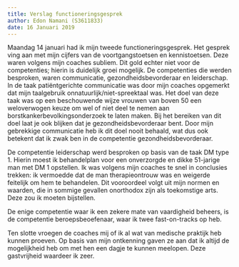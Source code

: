 ```yaml
---
title: Verslag functioneringsgesprek
author: Edon Namani (S3611833)
date: 16 Januari 2019
---
```

Maandag 14 januari had ik mijn tweede functioneringsgesprek. Het gesprek ving aan met mijn cijfers van de voortgangstoetsen en kennistoetsen. Deze waren volgens mijn coaches subliem. Dit gold echter niet voor de competenties; hierin is duidelijk groei mogelijk. De competenties die werden besproken, waren communicatie, gezondheidsbevorderaar en leiderschap. In de taak patiëntgerichte communicatie was door mijn coaches opgemerkt dat mijn taalgebruik onnatuurlijk/niet-spreektaal was. Het doel van deze taak was op een beschouwende wijze vrouwen van boven 50 een weloverwogen keuze om wel of niet deel te nemen aan borstkankerbevolkingsonderzoek te laten maken. Bij het bereiken van dit doel laat je ook blijken dat je gezondheidsbevorderaar bent. Door mijn gebrekkige communicatie heb ik dit doel nooit behaald, wat dus ook betekent dat ik zwak ben in de competentie gezondheidsbevorderaar. 

De competentie leiderschap werd besproken op basis van de taak DM type 1. Hierin moest ik behandelplan voor een onverzorgde en dikke 51-jarige man met DM 1 opstellen. Ik was volgens mijn coaches te snel in conclusies trekken: ik vermoedde dat de man therapieontrouw was en weigerde feitelijk om hem te behandelen. Dit vooroordeel volgt uit mijn normen en waarden, die in sommige gevallen onorthodox zijn als toekomstige arts. Deze zou ik moeten bijstellen.

De enige competentie waar ik een zekere mate van vaardigheid beheers, is de competentie beroepsbeoefenaar, waar ik twee fast-on-tracks op heb.

Ten slotte vroegen de coaches mij of ik al wat van medische praktijk heb kunnen proeven. Op basis van mijn ontkenning gaven ze aan dat ik altijd de mogelijkheid heb om met hen een dagje te kunnen meelopen. Deze gastvrijheid waardeer ik zeer.
